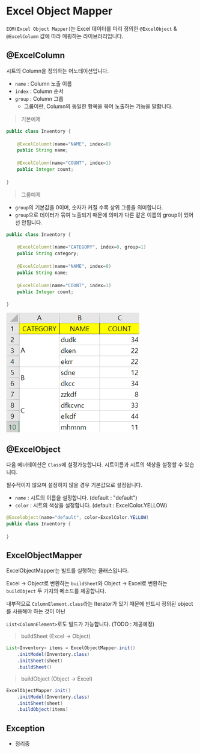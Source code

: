 # Excel Object Mapper

`EOM(Excel Object Mapper)`는 Excel 데이터를 미리 정의한 `@ExcelObject` & `@ExcelColumn` 값에 따라 매핑하는 라이브러리입니다.



## @ExcelColumn 

시트의 Column을 정의하는 어노테이션입니다. 

- `name` : Column 노출 이름
- `index` : Column 순서
- `group` : Column 그룹
  - 그룹이란, Column의 동일한 항목을 묶어 노출하는 기능을 말합니다.



> 기본예제

```java
public class Inventory {
 
    @ExcelColumnt(name="NAME", index=0)
    public String name;
    
    @ExcelColumn(name="COUNT", index=1)
    public Integer count;
    
}
```



> 그룹예제

- `group`의 기본값을 0이며, 숫자가 커질 수록 상위 그룹을 의미합니다.
- `group`으로 데이터가 묶여 노출되기 때문에 의미가 다른 같은 이름의 group이 있어선 안됩니다.

```java
public class Inventory {
    
    @ExcelColumnt(name="CATEGORY", index=0, group=1)
    public String category;
    
    @ExcelColumnt(name="NAME", index=0)
    public String name;
    
    @ExcelColumn(name="COUNT", index=1)
    public Integer count;
    
}
```

![1567494120892](assets/1567494120892.png)





## @ExcelObject

다음 에너테이션은 `Class`에 설정가능합니다. 시트이름과 시트의 색상을 설정할 수 있습니다.

필수적이지 않으며 설정하지 않을 경우 기본값으로 설정됩니다.

- `name` : 시트의 이름을 설정합니다. (default : "default")
- `color` : 시트의 색상을 설정합니다. (default : ExcelColor.YELLOW)

```java
@Excelobject(name="default", color=ExcelColor.YELLOW)
public class Inventory {
    
}
```



## ExcelObjectMapper

ExcelObjectMapper는 빌드를 실행하는 클래스입니다. 

Excel -> Object로 변환하는 `buildSheet`와 Object -> Excel로 변환하는 `buildObject` 두 가지의 메소드를 제공합니다.

내부적으로 `ColumnElement.class`라는 Iterator가 있기 때문에 반드시 정의된 object를 사용해야 하는 것이 아닌 

`List<ColumnElement>`로도 빌드가 가능합니다. (TODO : 제공예정)



> buildSheet (Excel -> Object)

```java
List<Inventory> items = ExcelObjectMapper.init()
    .initModel(Inventory.class)
    .initSheet(sheet)
    .buildSheet()
```



> buildObject (Object -> Excel)

```java
ExcelObjectMapper.init()
    .initModel(Inventory.class)
    .initSheet(sheet)
    .buildObject(items)
```



## Exception

- 정리중